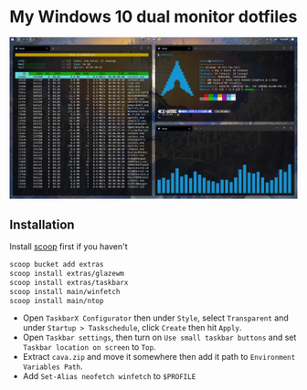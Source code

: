# My Windows 10 dual monitor dotfiles

![Preview](preview.webp)

## Installation

Install [scoop](https://scoop.sh/) first if you haven't

```pwsh
scoop bucket add extras
scoop install extras/glazewm
scoop install extras/taskbarx
scoop install main/winfetch
scoop install main/ntop
```

- Open `TaskbarX Configurator` then under `Style`, select `Transparent` and under `Startup > Taskschedule`, click `Create` then hit `Apply`.
- Open `Taskbar settings`, then turn on `Use small taskbar buttons` and set `Taskbar location on screen` to `Top`.
- Extract `cava.zip` and move it somewhere then add it path to `Environment Variables Path`.
- Add `Set-Alias neofetch winfetch` to `$PROFILE`
